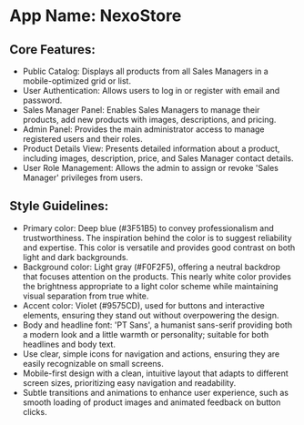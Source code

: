 # **App Name**: NexoStore

## Core Features:

- Public Catalog: Displays all products from all Sales Managers in a mobile-optimized grid or list.
- User Authentication: Allows users to log in or register with email and password.
- Sales Manager Panel: Enables Sales Managers to manage their products, add new products with images, descriptions, and pricing.
- Admin Panel: Provides the main administrator access to manage registered users and their roles.
- Product Details View: Presents detailed information about a product, including images, description, price, and Sales Manager contact details.
- User Role Management: Allows the admin to assign or revoke 'Sales Manager' privileges from users.

## Style Guidelines:

- Primary color: Deep blue (#3F51B5) to convey professionalism and trustworthiness. The inspiration behind the color is to suggest reliability and expertise. This color is versatile and provides good contrast on both light and dark backgrounds.
- Background color: Light gray (#F0F2F5), offering a neutral backdrop that focuses attention on the products. This nearly white color provides the brightness appropriate to a light color scheme while maintaining visual separation from true white.
- Accent color: Violet (#9575CD), used for buttons and interactive elements, ensuring they stand out without overpowering the design.
- Body and headline font: 'PT Sans', a humanist sans-serif providing both a modern look and a little warmth or personality; suitable for both headlines and body text.
- Use clear, simple icons for navigation and actions, ensuring they are easily recognizable on small screens.
- Mobile-first design with a clean, intuitive layout that adapts to different screen sizes, prioritizing easy navigation and readability.
- Subtle transitions and animations to enhance user experience, such as smooth loading of product images and animated feedback on button clicks.